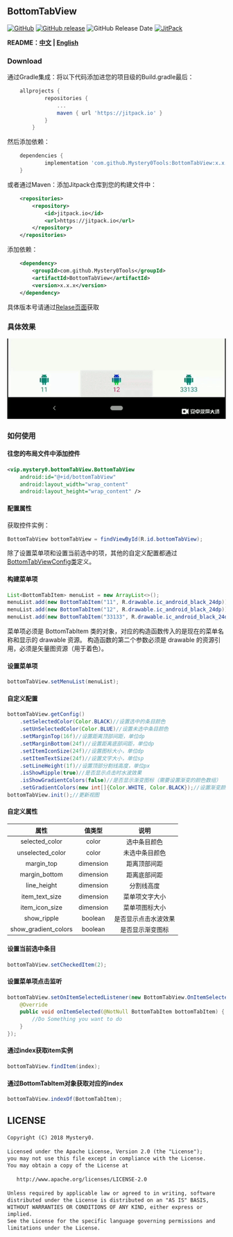 ## BottomTabView
[![GitHub](https://img.shields.io/github/license/Mystery0Tools/BottomTabView.svg)](https://github.com/Mystery0Tools/BottomTabView/blob/master/LICENSE) [![GitHub release](https://img.shields.io/github/release/Mystery0Tools/BottomTabView.svg)](https://github.com/Mystery0Tools/BottomTabView/releases) ![GitHub Release Date](https://img.shields.io/github/release-date/Mystery0Tools/BottomTabView.svg) [![JitPack](https://img.shields.io/jitpack/v/Mystery0Tools/BottomTabView.svg)](https://jitpack.io/#Mystery0Tools/BottomTabView)


**README：[中文](https://github.com/Mystery0Tools/BottomTabView/blob/master/README.MD "中文") | [English](https://github.com/Mystery0Tools/BottomTabView/blob/master/README_EN.MD "English")**
### Download
通过Gradle集成：将以下代码添加进您的项目级的Build.gradle最后：
```groovy
    allprojects {
    		repositories {
    			...
    			maven { url 'https://jitpack.io' }
    		}
    	}
```
然后添加依赖：
```groovy
	dependencies {
	        implementation 'com.github.Mystery0Tools:BottomTabView:x.x.x'
	}
```
或者通过Maven：添加Jitpack仓库到您的构建文件中：
```xml
	<repositories>
		<repository>
		    <id>jitpack.io</id>
		    <url>https://jitpack.io</url>
		</repository>
	</repositories>
```
添加依赖：
```xml
	<dependency>
	    <groupId>com.github.Mystery0Tools</groupId>
	    <artifactId>BottomTabView</artifactId>
	    <version>x.x.x</version>
	</dependency>
```
具体版本号请通过[Relase页面](https://github.com/Mystery0Tools/BottomTabView/releases "Relase页面")获取

### 具体效果
![](https://github.com/Mystery0Tools/BottomTabView/blob/master/resource/preview.gif)
### 如何使用

#### 往您的布局文件中添加控件
```xml
<vip.mystery0.bottomTabView.BottomTabView
	android:id="@+id/bottomTabView"
	android:layout_width="wrap_content"
	android:layout_height="wrap_content" />
```

#### 配置属性
获取控件实例：
```java
BottomTabView bottomTabView = findViewById(R.id.bottomTabView);
```
除了设置菜单项和设置当前选中的项，其他的自定义配置都通过[BottomTabViewConfig类](https://github.com/Mystery0Tools/BottomTabView/blob/master/bottomTabView/src/main/java/vip/mystery0/bottomTabView/BottomTabViewConfig.kt "BottomTabViewConfig类")定义。

#### 构建菜单项
```java
List<BottomTabItem> menuList = new ArrayList<>();
menuList.add(new BottomTabItem("11", R.drawable.ic_android_black_24dp));
menuList.add(new BottomTabItem("12", R.drawable.ic_android_black_24dp));
menuList.add(new BottomTabItem("33133", R.drawable.ic_android_black_24dp));
```
菜单项必须是 BottomTabItem 类的对象，对应的构造函数传入的是现在的菜单名称和显示的 drawable 资源。
构造函数的第二个参数必须是 drawable 的资源引用，必须是矢量图资源（用于着色）。

#### 设置菜单项
```java
bottomTabView.setMenuList(menuList);
```

#### 自定义配置
```java
bottomTabView.getConfig()
	.setSelectedColor(Color.BLACK)//设置选中的条目颜色
	.setUnSelectedColor(Color.BLUE)//设置未选中条目颜色
	.setMarginTop(16f)//设置距离顶部间距，单位dp
	.setMarginBottom(24f)//设置距离底部间距，单位dp
	.setItemIconSize(24f)//设置图标大小，单位dp
	.setItemTextSize(24f)//设置文字大小，单位sp
	.setLineHeight(1f)//设置顶部分割线高度，单位px
	.isShowRipple(true)//是否显示点击时水波效果
	.isShowGradientColors(false)//是否显示渐变图标（需要设置渐变的颜色数组）
	.setGradientColors(new int[]{Color.WHITE, Color.BLACK});//设置渐变颜色数组
bottomTabView.init();//更新视图
```

#### 自定义属性
| 属性  | 值类型  | 说明 |
| :------------: | :------------: | :------------: |
| selected_color  | color  |选中条目颜色|
| unselected_color  |color|  未选中条目颜色 |
| margin_top |  dimension | 距离顶部间距|
| margin_bottom  |  dimension | 距离底部间距|
| line_height | dimension  |分割线高度|
| item_text_size |  dimension  | 菜单项文字大小|
| item_icon_size |  dimension  |菜单项图标大小|
| show_ripple  | boolean  |是否显示点击水波效果|
| show_gradient_colors  |  boolean |是否显示渐变图标|
#### 设置当前选中条目
```java
bottomTabView.setCheckedItem(2);
```

#### 设置菜单项点击监听
```java
bottomTabView.setOnItemSelectedListener(new BottomTabView.OnItemSelectedListener() {
	@Override
	public void onItemSelected(@NotNull BottomTabItem bottomTabItem) {
		//Do Something you want to do
	}
});
```

#### 通过index获取item实例
```java
bottomTabView.findItem(index);
```

#### 通过BottomTabItem对象获取对应的index
```java
bottomTabView.indexOf(BottomTabItem);
```

## LICENSE
    Copyright (C) 2018 Mystery0.

    Licensed under the Apache License, Version 2.0 (the "License");
    you may not use this file except in compliance with the License.
    You may obtain a copy of the License at

       http://www.apache.org/licenses/LICENSE-2.0

    Unless required by applicable law or agreed to in writing, software
    distributed under the License is distributed on an "AS IS" BASIS,
    WITHOUT WARRANTIES OR CONDITIONS OF ANY KIND, either express or implied.
    See the License for the specific language governing permissions and
    limitations under the License.
